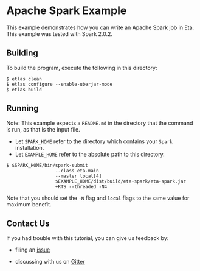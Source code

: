 # Apache Spark Example

This example demonstrates how you can write an Apache Spark job in Eta. This example was tested with Spark 2.0.2.

## Building

To build the program, execute the following in this directory:

```shell
$ etlas clean
$ etlas configure --enable-uberjar-mode
$ etlas build
```

## Running

Note: This example expects a `README.md` in the directory that the command is run, as that is the input file.

- Let `SPARK_HOME` refer to the directory which contains your `Spark` installation.
- Let `EXAMPLE_HOME` refer to the absolute path to this directory.

```shell
$ $SPARK_HOME/bin/spark-submit
                  --class eta.main
                  --master local[4]
                  $EXAMPLE_HOME/dist/build/eta-spark/eta-spark.jar
                  +RTS --threaded -N4
```
Note that you should set the `-N` flag and `local` flags to the same value for
maximum benefit.

## Contact Us

If you had trouble with this tutorial, you can give us feedback by:

- filing an [issue](https://github.com/typelead/eta-examples/issues/new)

- discussing with us on [Gitter](https://gitter.im/typelead/eta)
